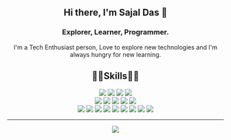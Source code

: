 ### 
#### 
<h2 align="center">Hi there, I'm Sajal Das 👋</h2>
<h3 align=center>Explorer, Learner, Programmer.</h3>
<p align="center">I'm a Tech Enthusiast person, Love to explore new technologies and I'm always hungry for new learning.</p>
<!--
**sajaldas19/sajaldas19** is a ✨ _special_ ✨ repository because its `README.md` (this file) appears on your GitHub profile.


<!--
Here are some ideas to get you started:

- 🔭 I’m currently working on ...
- 🌱 I’m currently learning ... 
- 👯 I’m looking to collaborate on ...
- 🤔 I’m looking for help with ...
- 💬 Ask me about ... 
- 📫 How to reach me: ... 
- 😄 Pronouns: ...
- ⚡ Fun fact: I love to eat.
-->
<h2 align="center">👨‍💻Skills👨‍💻</h2>  

<p align=center>
  <img src="https://img.shields.io/badge/Python-3776AB?style=for-the-badge&logo=python&logoColor=white"> 
  <img src="https://img.shields.io/badge/C-00599C?style=for-the-badge&logo=c&logoColor=white">
  <img src="https://img.shields.io/badge/C%2B%2B-00599C?style=for-the-badge&logo=c%2B%2B&logoColor=white">
  <img src="https://img.shields.io/badge/-Java-F04848?style=for-the-badge&logo=java&logoColor=white">
  <br/>
  
  <img src="https://img.shields.io/badge/Linux-FCC624?style=for-the-badge&logo=linux&logoColor=black">
  <img src="https://img.shields.io/badge/Arch_Linux-1793D1?style=for-the-badge&logo=arch-linux&logoColor=white">
  <img src="https://img.shields.io/badge/manjaro-35BF5C?style=for-the-badge&logo=manjaro&logoColor=white">
  <img src="https://img.shields.io/badge/Ubuntu-E95420?style=for-the-badge&logo=ubuntu&logoColor=white">
  <img src="https://img.shields.io/badge/Windows-0078D6?style=for-the-badge&logo=windows&logoColor=white">
  <br/>
  
  
  <img src="https://img.shields.io/badge/TensorFlow-FF6F00?style=for-the-badge&logo=tensorflow&logoColor=white">
  <img src="https://img.shields.io/badge/PyTroch-ee4c2c?style=for-the-badge&logo=pytorch&logoColor=white"> 
  <img src="https://img.shields.io/badge/OpenCv-5C3EE8?style=for-the-badge&logo=opencv"> 
  <img src="https://img.shields.io/static/v1?style=for-the-badge&message=scikit-learn&color=222222&logo=scikit-learn&logoColor=F7931E&label="> 
  <img src="https://img.shields.io/static/v1?style=for-the-badge&message=Selenium&color=43B02A&logo=Selenium&logoColor=FFFFFF&label="> 
  <img src="https://img.shields.io/static/v1?style=for-the-badge&message=SQLite&color=003B57&logo=SQLite&logoColor=FFFFFF&label="> 
  <img src="https://img.shields.io/static/v1?style=for-the-badge&message=PostgreSQL&color=4169E1&logo=PostgreSQL&logoColor=FFFFFF&label="> 
  <img src="https://img.shields.io/static/v1?style=for-the-badge&message=Git&color=F05032&logo=Git&logoColor=FFFFFF&label="> 
  <img src="https://img.shields.io/static/v1?style=for-the-badge&message=Markdown&color=000000&logo=Markdown&logoColor=FFFFFF&label="> 

<br/>
  </p>  
  
---

<p align="center">  
  <a href="https://github-readme-stats.vercel.app/api?username=sajaldoes&theme=algolia&show_icons=true">
    <img src="https://github-readme-stats.vercel.app/api?username=sajaldoes&theme=algolia&show_icons=true">
  </a>
</p>
